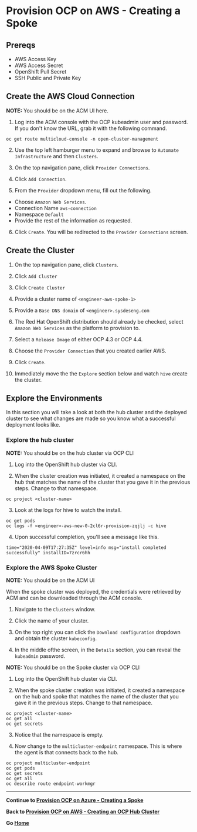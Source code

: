 # Provision OCP on AWS - Creating a Spoke
## Prereqs

* AWS Access Key
* AWS Access Secret
* OpenShift Pull Secret
* SSH Public and Private Key

## Create the AWS Cloud Connection

**NOTE:** You should be on the ACM UI here.

1. Log into the ACM console with the OCP kubeadmin user and password. If you don't know the URL, grab it with the following command.

```
oc get route multicloud-console -n open-cluster-management
```

2. Use the top left hamburger menu to expand and browse to `Automate Infrastructure` and then `Clusters`.

3. On the top navigation pane, click `Provider Connections`. 

4. Click `Add Connection`.

5. From the `Provider` dropdown menu, fill out the following.

* Choose `Amazon Web Services`.
* Connection Name `aws-connection`
* Namespace `Default`
* Provide the rest of the information as requested.

6. Click `Create`. You will be redirected to the `Provider Connections` screen.

## Create the Cluster

1. On the top navigation pane, click `Clusters`. 

2. Click `Add Cluster`

3. Click `Create Cluster`

4. Provide a cluster name of `<engineer-aws-spoke-1>`

5. Provide a `Base DNS domain` of `<engineer>.sysdeseng.com`

6. The Red Hat OpenShift distribution should already be checked, select `Amazon Web Services` as the platform to provision to.

7. Select a `Release Image` of either OCP 4.3 or OCP 4.4.

8. Choose the `Provider Connection` that you created earlier AWS.

9. Click `Create`.

10. Immediately move the the `Explore` section below and watch `hive` create the cluster.

## Explore the Environments

In this section you will take a look at both the hub cluster and the deployed cluster to see what changes are made so you know what a successful deployment looks like.

### Explore the hub cluster

**NOTE:** You should be on the hub cluster via OCP CLI

1. Log into the OpenShift hub cluster via CLI.

2. When the cluster creation was initiated, it created a namespace on the hub that matches the name of the cluster that you gave it in the previous steps.  Change to that namespace.

```
oc project <cluster-name>
```

3. Look at the logs for hive to watch the install.

```
oc get pods
oc logs -f <engineer>-aws-new-0-2cl6r-provision-zqjlj -c hive
```

4. Upon successful completion, you'll see a message like this.

```
time="2020-04-09T17:27:35Z" level=info msg="install completed successfully" installID=7zrcr6hh
```

### Explore the AWS Spoke Cluster

**NOTE:** You should be on the ACM UI

When the spoke cluster was deployed, the credentials were retrieved by ACM and can be downloaded through the ACM console.

1. Navigate to the `Clusters` window.

2. Click the name of your cluster.

3. On the top right you can click the `Download configuration` dropdown and obtain the cluster `kubeconfig`.

4. In the middle ofthe screen, in the `Details` section, you can reveal the `kubeadmin` password.

**NOTE:** You should be on the Spoke cluster via OCP CLI

1. Log into the OpenShift hub cluster via CLI.

2. When the spoke cluster creation was initiated, it created a namespace on the hub and spoke that matches the name of the cluster that you gave it in the previous steps.  Change to that namespace.

```
oc project <cluster-name>
oc get all
oc get secrets
```

3. Notice that the namespace is empty.

4. Now change to the `multicluster-endpoint` namespace. This is where the agent is that connects back to the hub.

```
oc project multicluster-endpoint
oc get pods
oc get secrets
oc get all
oc describe route endpoint-workmgr
```

---

**Continue to [Provision OCP on Azure - Creating a Spoke](./4.md)**

**Back to [Provision OCP on AWS - Creating an OCP Hub Cluster](./2.md)**

**Go [Home](../README.md)**
